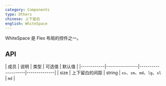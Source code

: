 ```yaml
---
category: Components
type: Others
chinese: 上下留白
english: WhiteSpace
---
```


WhiteSpace 是 Flex 布局的控件之一。

## API

| 成员        | 说明           | 类型      |  可选值         | 默认值       |
|------------|----------------|--------------------|--------------|
| size       |  上下留白的间距   | string | `xs`、`sm`、`md`、`lg`、`xl` | `md`  |
